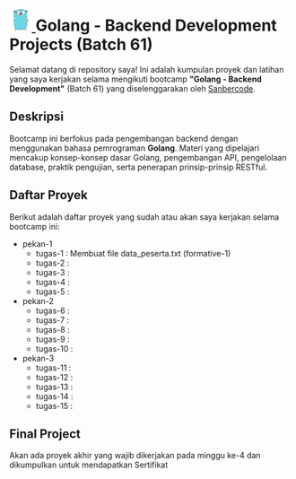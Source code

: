 # <a href="https://golang.org" target="_blank" rel="noreferrer"> <img src="https://raw.githubusercontent.com/devicons/devicon/master/icons/go/go-original.svg" alt="go" width="40" height="40"/> </a> Golang - Backend Development Projects (Batch 61) 

Selamat datang di repository saya! Ini adalah kumpulan proyek dan latihan yang saya kerjakan selama mengikuti bootcamp **"Golang - Backend Development"** (Batch 61) yang diselenggarakan oleh [Sanbercode](https://sanbercode.com).

## Deskripsi

Bootcamp ini berfokus pada pengembangan backend dengan menggunakan bahasa pemrograman **Golang**. Materi yang dipelajari mencakup konsep-konsep dasar Golang, pengembangan API, pengelolaan database, praktik pengujian, serta penerapan prinsip-prinsip RESTful.

## Daftar Proyek

Berikut adalah daftar proyek yang sudah atau akan saya kerjakan selama bootcamp ini:
- pekan-1
  - tugas-1 : Membuat file data_peserta.txt (formative-1)
  - tugas-2 : 
  - tugas-3 : 
  - tugas-4 : 
  - tugas-5 : 
- pekan-2
  - tugas-6 : 
  - tugas-7 : 
  - tugas-8 :
  - tugas-9 :
  - tugas-10 : 
- pekan-3
  - tugas-11 :
  - tugas-12 :
  - tugas-13 :
  - tugas-14 :
  - tugas-15 :

## Final Project
Akan ada proyek akhir yang wajib dikerjakan pada minggu ke-4 dan dikumpulkan untuk mendapatkan Sertifikat
